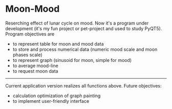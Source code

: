 # Moon-Mood
Reserching effect of lunar cycle on mood.
Now it's a program under development (it's my fun project or pet-project and used to study PyQT5).
Program objectives are 
  - to represent table for moon and mood data
  - to store and process numerical data (numeric mood scale and moon phases scale) 
  - to represent graph (sinusoid for moon, simple for mood)
  - to average mood-line
  - to request moon data
***
Current application version realizes all functions above.
Future objectives:
  - calculation optimization of graph painting
  - to implement user-friendly interface
